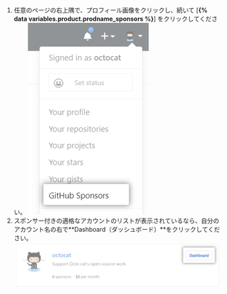 1. 任意のページの右上隅で、プロフィール画像をクリックし、続いて [**{% data variables.product.prodname_sponsors %}**] をクリックしてください。 ![{% data variables.product.prodname_sponsors %}ボタン](/assets/images/help/sponsors/access-github-sponsors-dashboard.png)
2. スポンサー付きの適格なアカウントのリストが表示されているなら、自分のアカウント名の右で**Dashboard（ダッシュボード）**をクリックしてください。 ![開発者スポンサーダッシュボードボタン](/assets/images/help/sponsors/dev-sponsors-dashboard-button.png)

